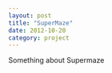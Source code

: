 ```yaml
---
layout: post
title: "SuperMaze"
date: 2012-10-20
category: project
---
```


Something about Supermaze